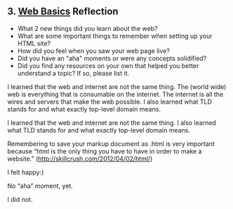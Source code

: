 ## 3. [Web Basics](3_web_basics/readme.md) Reflection

* What 2 new things did you learn about the web?
* What are some important things to remember when setting up your HTML site?
* How did you feel when you saw your web page live?
* Did you have an "aha" moments or were any concepts solidified?
* Did you find any resources on your own that helped you better understand a topic? If so, please list it.


I learned that the web and internet are not the same thing. The (world wide) web is everything that is consumable on the internet. The internet is all the wires and servers that make the web possible. I also learned what TLD stands for and what exactly top-level domain means.

I learned that the web and internet are not the same thing. I also learned what TLD stands for and what exactly top-level domain means.

Remembering to save your markup document as .html is very important because “html is the only thing you have to have in order to make a website.” (http://skillcrush.com/2012/04/02/html/)

I felt happy:)

No “aha” moment, yet. 

I did not.
